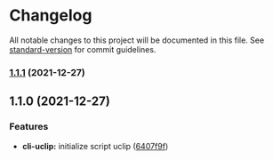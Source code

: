 # Changelog

All notable changes to this project will be documented in this file. See [standard-version](https://github.com/conventional-changelog/standard-version) for commit guidelines.

### [1.1.1](https://github.com/JonDotsoy/uclip/compare/v1.1.0...v1.1.1) (2021-12-27)

## 1.1.0 (2021-12-27)


### Features

* **cli-uclip:** initialize script uclip ([6407f9f](https://github.com/JonDotsoy/uclip/commit/6407f9f23401a284ae1da3be88772d0667e79ab3))
